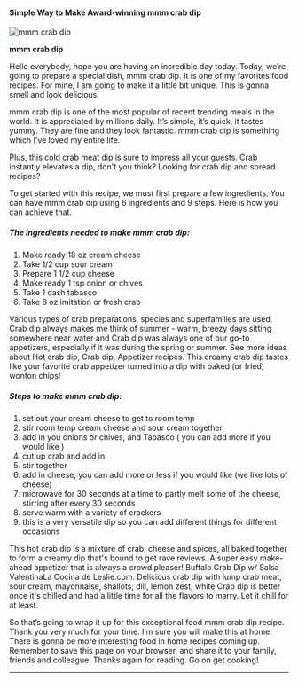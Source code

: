             

#### Simple Way to Make Award-winning mmm crab dip

![mmm crab dip](https://img-global.cpcdn.com/recipes/42655880/751x532cq70/mmm-crab-dip-recipe-main-photo.jpg)

**mmm crab dip**

Hello everybody, hope you are having an incredible day today. Today, we’re going to prepare a special dish, mmm crab dip. It is one of my favorites food recipes. For mine, I am going to make it a little bit unique. This is gonna smell and look delicious.

mmm crab dip is one of the most popular of recent trending meals in the world. It is appreciated by millions daily. It’s simple, it’s quick, it tastes yummy. They are fine and they look fantastic. mmm crab dip is something which I’ve loved my entire life.

Plus, this cold crab meat dip is sure to impress all your guests. Crab instantly elevates a dip, don't you think? Looking for crab dip and spread recipes?

To get started with this recipe, we must first prepare a few ingredients. You can have mmm crab dip using 6 ingredients and 9 steps. Here is how you can achieve that.

##### The ingredients needed to make mmm crab dip:

1.  Make ready 18 oz cream cheese
2.  Take 1/2 cup sour cream
3.  Prepare 1 1/2 cup cheese
4.  Make ready 1 tsp onion or chives
5.  Take 1 dash tabasco
6.  Take 8 oz imitation or fresh crab

Various types of crab preparations, species and superfamilies are used. Crab dip always makes me think of summer - warm, breezy days sitting somewhere near water and Crab dip was always one of our go-to appetizers, especially if it was during the spring or summer. See more ideas about Hot crab dip, Crab dip, Appetizer recipes. This creamy crab dip tastes like your favorite crab appetizer turned into a dip with baked (or fried) wonton chips!

##### Steps to make mmm crab dip:

1.  set out your cream cheese to get to room temp
2.  stir room temp cream cheese and sour cream together
3.  add in you onions or chives, and Tabasco ( you can add more if you would like )
4.  cut up crab and add in
5.  stir together
6.  add in cheese, you can add more or less if you would like (we like lots of cheese)
7.  microwave for 30 seconds at a time to partly melt some of the cheese, stirring after every 30 seconds
8.  serve warm with a variety of crackers
9.  this is a very versatile dip so you can add different things for different occasions

This hot crab dip is a mixture of crab, cheese and spices, all baked together to form a creamy dip that's bound to get rave reviews. A super easy make-ahead appetizer that is always a crowd pleaser! Buffalo Crab Dip w/ Salsa ValentinaLa Cocina de Leslie.com. Delicious crab dip with lump crab meat, sour cream, mayonnaise, shallots, dill, lemon zest, white Crab dip is better once it's chilled and had a little time for all the flavors to marry. Let it chill for at least.

So that’s going to wrap it up for this exceptional food mmm crab dip recipe. Thank you very much for your time. I’m sure you will make this at home. There is gonna be more interesting food in home recipes coming up. Remember to save this page on your browser, and share it to your family, friends and colleague. Thanks again for reading. Go on get cooking!

* * *